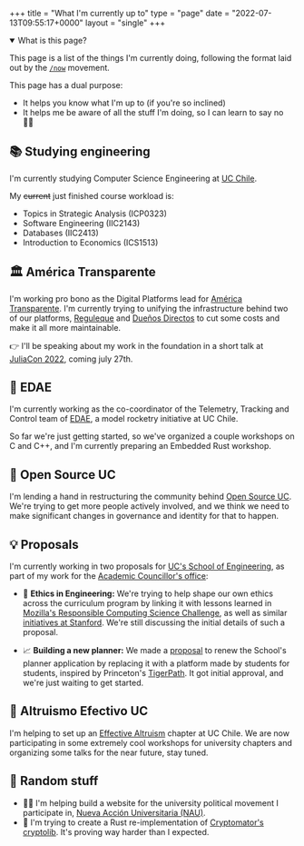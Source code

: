 +++
title = "What I'm currently up to"
type = "page"
date = "2022-07-13T09:55:17+0000"
layout = "single"
+++

<details open>
<summary>What is this page?</summary>
<p>This page is a list of the things I'm currently doing, following the format laid out by the <a href="https://nownownow.com/about"><code>/now</code></a> movement.</p>
<p>This page has a dual purpose:</p>
<ul>
    <li>It helps you know what I'm up to (if you're so inclined)</li>
    <li>It helps me be aware of all the stuff I'm doing, so I can learn to say no 😶‍🌫️</li>
</ul>
</details>

## 📚 Studying engineering

I'm currently studying Computer Science Engineering at [UC Chile](https://uc.cl/en).

My ~~current~~ just finished course workload is:

- Topics in Strategic Analysis (ICP0323)
- Software Engineering (IIC2143)
- Databases (IIC2413)
- Introduction to Economics (ICS1513)

## 🏛️ América Transparente

I'm working pro bono as the Digital Platforms lead for [América Transparente](https://www.americatransparente.org). I'm currently trying to unifying the infrastructure behind two of our platforms, [Reguleque](https://reguleque.cl) and [Dueños Directos](https://dd.americatransparente.org) to cut some costs and make it all more maintainable.

👉 I'll be speaking about my work in the foundation in a short talk at [JuliaCon 2022](https://juliacon.org/2022/), coming july 27th.

## 🚀 EDAE

I'm currently working as the co-coordinator of the Telemetry, Tracking and Control team of [EDAE](https://github.com/EDAE-Chile/), a model rocketry initiative at UC Chile.

So far we're just getting started, so we've organized a couple workshops on C and C++, and I'm currently preparing an Embedded Rust workshop.

## 👾 Open Source UC

I'm lending a hand in restructuring the community behind [Open Source UC](https://osuc.dev/). We're trying to get more people actively involved, and we think we need to make significant changes in governance and identity for that to happen.

## 💡 Proposals

I'm currently working in two proposals for [UC's School of Engineering](https://ing.puc.cl/en/), as part of my work for the [Academic Councillor's office](https://www.instagram.com/consejeria_inguc/):

- 🙌 **Ethics in Engineering:** We're trying to help shape our own ethics across the curriculum program by linking it with lessons learned in [Mozilla's Responsible Computing Science Challenge](https://foundation.mozilla.org/en/what-we-fund/awards/responsible-computer-science-challenge/), as well as similar [initiatives at Stanford](https://cs4good.com/). We're still discussing the initial details of such a proposal.

- 📈 **Building a new planner:** We made a [proposal](https://drive.google.com/file/d/1IxAJ8cCzDkayPwnju5kgc2oKc7g9fvwf/view?usp=sharing) to renew the School's planner application by replacing it with a platform made by students for students, inspired by Princeton's [TigerPath](https://www.tigerpath.io/). It got initial approval, and we're just waiting to get started.

## 🤚 Altruismo Efectivo UC

I'm helping to set up an [Effective Altruism](https://effectivealtruism.org/) chapter at UC Chile. We are now participating in some extremely cool workshops for university chapters and organizing some talks for the near future, stay tuned.

## 🚆 Random stuff

- 👨‍💻 I'm helping build a website for the university political movement I participate in, [Nueva Acción Universitaria (NAU)](https://naupuc.cl/).
- 🔐 I'm trying to create a Rust re-implementation of [Cryptomator's](https://cryptomator.org/) [cryptolib](https://github.com/cryptomator/cryptolib). It's proving way harder than I expected.
